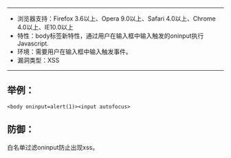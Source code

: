 -----

* 浏览器支持：Firefox 3.6以上、Opera 9.0以上、Safari 4.0以上、Chrome 4.0以上、IE10.0以上
* 特性：body标签新特性，通过用户在输入框中输入触发<Body>的oninput执行Javascript.
* 环境：需要用户在输入框中输入触发事件。
* 漏洞类型：XSS

-----


举例：
------

`<body oninput=alert(1)><input autofocus>`


防御：
----

白名单过滤oninput防止出现xss。


